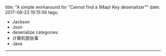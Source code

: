 title: "A simple workaround for \"Cannot find a (Map) Key deserializer\""
date: 2017-08-23 19:15:56
tags:
 - Jackson
 - Json
 - deserialize
categories:
  - 计算机那些事
  - Java
---

<!-- more -->
